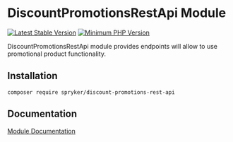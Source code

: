 # DiscountPromotionsRestApi Module
[![Latest Stable Version](https://poser.pugx.org/spryker/discount-promotions-rest-api/v/stable.svg)](https://packagist.org/packages/spryker/discount-promotions-rest-api)
[![Minimum PHP Version](https://img.shields.io/badge/php-%3E%3D%207.3-8892BF.svg)](https://php.net/)

DiscountPromotionsRestApi module provides endpoints will allow to use promotional product functionality.

## Installation

```
composer require spryker/discount-promotions-rest-api
```

## Documentation

[Module Documentation](https://documentation.spryker.com/docs/cart-rules-discounts)
